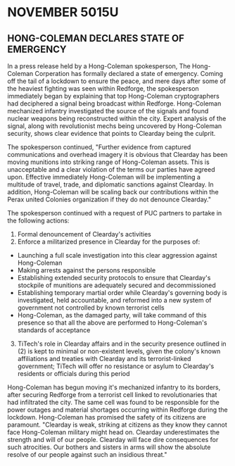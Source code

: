 # NOVEMBER 5015U
## HONG-COLEMAN DECLARES STATE OF EMERGENCY

In a press release held by a Hong-Coleman spokesperson, The Hong-Coleman Corperation has formally declared a state of emergency. Coming off the tail of a lockdown to ensure the peace, and mere days after some of the heaviest fighting was seen within Redforge, the spokesperson immediately began by explaining that top Hong-Coleman cryptographers had deciphered a signal being broadcast within Redforge. Hong-Coleman mechanized infantry investigated the source of the signals and found nuclear weapons being reconstructed within the city. Expert analysis of the signal, along with revolutionist mechs being uncovered by Hong-Coleman security, shows clear evidence that points to Clearday being the culprit.

The spokesperson continued, "Further evidence from captured communications and overhead imagery it is obvious that Clearday has been moving munitions into striking range of Hong-Coleman assets. This is unacceptable and a clear violation of the terms our parties have agreed upon. Effective immediately Hong-Coleman will be implementing a multitude of travel, trade, and diplomatic sanctions against Clearday. In addition, Hong-Coleman will be scaling back our contributions within the Perax united Colonies organization if they do not denounce Clearday."

The spokesperson continued with a request of PUC partners to partake in the following actions:
1) Formal denouncement of Clearday's activities
2) Enforce a militarized presence in Clearday for the purposes of:
- Launching a full scale investigation into this clear aggression against Hong-Coleman
- Making arrests against the persons responsible
- Establishing extended security protocols to ensure that Clearday's stockpile of munitions are adequately secured and decommissioned
- Establishing temporary martial order while Clearday's governing body is investigated, held accountable, and reformed into a new system of government not controlled by known terrorist cells
- Hong-Coleman, as the damaged party, will take command of this presence so that all the above are performed to Hong-Coleman's standards of acceptance
3) TiTech's role in Clearday affairs and in the security presence outlined in (2) is kept to minimal or non-existent levels, given the colony's known affiliations and treaties with Clearday and its terrorist-linked government; TiTech will offer no resistance or asylum to Clearday's residents or officials during this period

Hong-Coleman has begun moving it's mechanized infantry to its borders, after securing Redforge from a terrorist cell linked to revolutionaries that had infiltrated the city. The same cell was found to be responsible for the power outages and material shortages occurring within Redforge during the lockdown. Hong-Coleman has promised the safety of its citizens are paramount. "Clearday is weak, striking at citizens as they know they cannot face Hong-Coleman military might head on. Clearday underestimates the strength and will of our people. Clearday will face dire consequences for such atrocities. Our bothers and sisters in arms will show the absolute resolve of our people against such an insidious threat."